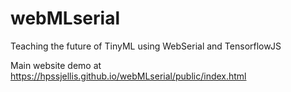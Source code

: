 # webMLserial
Teaching the future of TinyML using WebSerial and TensorflowJS


Main website demo at  https://hpssjellis.github.io/webMLserial/public/index.html
